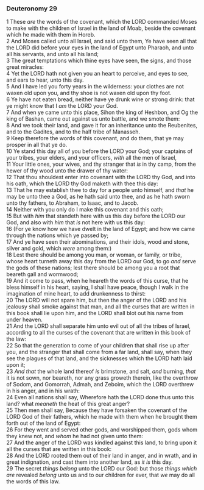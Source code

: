 ### Deuteronomy 29

1 These *are* the words of the covenant, which the LORD commanded Moses to make with the children of Israel in the land of Moab, beside the covenant which he made with them in Horeb.  
2 And Moses called unto all Israel, and said unto them, Ye have seen all that the LORD did before your eyes in the land of Egypt unto Pharaoh, and unto all his servants, and unto all his land;  
3 The great temptations which thine eyes have seen, the signs, and those great miracles:  
4 Yet the LORD hath not given you an heart to perceive, and eyes to see, and ears to hear, unto this day.  
5 And I have led you forty years in the wilderness: your clothes are not waxen old upon you, and thy shoe is not waxen old upon thy foot.  
6 Ye have not eaten bread, neither have ye drunk wine or strong drink: that ye might know that I *am* the LORD your God.  
7 And when ye came unto this place, Sihon the king of Heshbon, and Og the king of Bashan, came out against us unto battle, and we smote them:  
8 And we took their land, and gave it for an inheritance unto the Reubenites, and to the Gadites, and to the half tribe of Manasseh.  
9 Keep therefore the words of this covenant, and do them, that ye may prosper in all that ye do.  
10 Ye stand this day all of you before the LORD your God; your captains of your tribes, your elders, and your officers, *with* all the men of Israel,  
11 Your little ones, your wives, and thy stranger that *is* in thy camp, from the hewer of thy wood unto the drawer of thy water:  
12 That thou shouldest enter into covenant with the LORD thy God, and into his oath, which the LORD thy God maketh with thee this day:  
13 That he may establish thee to day for a people unto himself, and *that* he may be unto thee a God, as he hath said unto thee, and as he hath sworn unto thy fathers, to Abraham, to Isaac, and to Jacob.  
14 Neither with you only do I make this covenant and this oath;  
15 But with *him* that standeth here with us this day before the LORD our God, and also with *him* that *is* not here with us this day:  
16 (For ye know how we have dwelt in the land of Egypt; and how we came through the nations which ye passed by;  
17 And ye have seen their abominations, and their idols, wood and stone, silver and gold, which *were* among them:)  
18 Lest there should be among you man, or woman, or family, or tribe, whose heart turneth away this day from the LORD our God, to go *and* serve the gods of these nations; lest there should be among you a root that beareth gall and wormwood;  
19 And it come to pass, when he heareth the words of this curse, that he bless himself in his heart, saying, I shall have peace, though I walk in the imagination of mine heart, to add drunkenness to thirst:  
20 The LORD will not spare him, but then the anger of the LORD and his jealousy shall smoke against that man, and all the curses that are written in this book shall lie upon him, and the LORD shall blot out his name from under heaven.  
21 And the LORD shall separate him unto evil out of all the tribes of Israel, according to all the curses of the covenant that are written in this book of the law:  
22 So that the generation to come of your children that shall rise up after you, and the stranger that shall come from a far land, shall say, when they see the plagues of that land, and the sicknesses which the LORD hath laid upon it;  
23 *And that* the whole land thereof *is* brimstone, and salt, *and* burning, *that* it is not sown, nor beareth, nor any grass groweth therein, like the overthrow of Sodom, and Gomorrah, Admah, and Zeboim, which the LORD overthrew in his anger, and in his wrath:  
24 Even all nations shall say, Wherefore hath the LORD done thus unto this land? what *meaneth* the heat of this great anger?  
25 Then men shall say, Because they have forsaken the covenant of the LORD God of their fathers, which he made with them when he brought them forth out of the land of Egypt:  
26 For they went and served other gods, and worshipped them, gods whom they knew not, and *whom* he had not given unto them:  
27 And the anger of the LORD was kindled against this land, to bring upon it all the curses that are written in this book:  
28 And the LORD rooted them out of their land in anger, and in wrath, and in great indignation, and cast them into another land, as *it is* this day.  
29 The secret *things belong* unto the LORD our God: but those *things which are* revealed *belong* unto us and to our children for ever, that *we* may do all the words of this law.  
